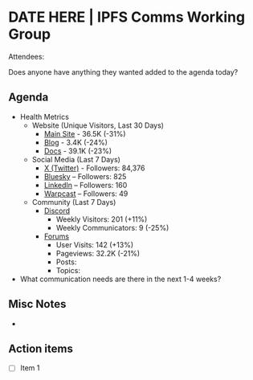 # DATE HERE | IPFS Comms Working Group
Attendees:

Does anyone have anything they wanted added to the agenda today?

## Agenda

- Health Metrics
  - Website (Unique Visitors, Last 30 Days)
    - [Main Site](https://plausible.io/ipfs.tech) - 36.5K (-31%)
    - [Blog](https://plausible.io/blog.ipfs.tech) - 3.4K (-24%)
    - [Docs](https://plausible.io/docs.ipfs.tech) - 39.1K (-23%)
  - Social Media (Last 7 Days)
    - [X (Twitter)](https://twitter.com/IPFS) - Followers: 84,376
    - [Bluesky](https://bsky.app/profile/ipfs.tech) – Followers: 825
    - [LinkedIn](https://www.linkedin.com/company/ipfstech/) – Followers: 160
    - [Warpcast](https://warpcast.com/ipfs) – Followers: 49
  - Community (Last 7 Days)
    - [Discord](https://discord.gg/vj7qWuAyHY)
      - Weekly Visitors: 201 (+11%)
      - Weekly Communicators: 9 (-25%)
    - [Forums](https://discuss.ipfs.tech/admin?period=weekly)
      - User Visits: 142 (+13%)
      - Pageviews: 32.2K (-21%)
      - Posts:
      - Topics: 
- What communication needs are there in the next 1-4 weeks?

## Misc Notes
- 

## Action items
- [ ] Item 1
